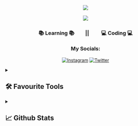 <p align="center">
  <a href="https://github.com/Nachoozg">
    <img src="https://readme-typing-svg.demolab.com?font=&pause=10000&color=275FF7&center=true&vCenter=true&width=435&lines=Nacho+Zaldo+Gonz%C3%A1lez" /></a>
  
</p>
  <p align="center">
  <a href="https://github.com/Nachoozg">
    <img src="https://media.tenor.com/5ry-200hErMAAAAd/hacker-hacker-man.gif" width="150"/></a>
  </p>
  <h3 align="center"> 📚 Learning 📚  ㅤㅤ||ㅤ ㅤ 💻 Coding 💻 </h3>

<h3 align="center">My Socials:</h3>
<p align="center">
    <a href="https://instagram.com/nachoozg" target="blank"><img align="center" src="https://raw.githubusercontent.com/rahuldkjain/github-profile-readme-generator/master/src/images/icons/Social/instagram.svg" alt="Instagram" height="30" width="100" /></a>
  <a href="https://twitter.com/Nacho_0_03" target="blank"><img align="center" src="https://raw.githubusercontent.com/rahuldkjain/github-profile-readme-generator/master/src/images/icons/Social/twitter.svg" alt="Twitter" height="30" width="100" /></a>

</p>

<details> 
  <summary><h2>🛠️ Favourite Tools</h2></summary>
 

  <h3>📘 Programming Languages</h3>

  <p>
     <a href="https://www.cprogramming.com/" target="_blank" rel="noreferrer"> <img src="https://raw.githubusercontent.com/devicons/devicon/master/icons/c/c-original.svg" alt="c" width="40" height="40"/> </a> 
     <a href="https://www.linux.org/" target="_blank" rel="noreferrer"> <img src="https://raw.githubusercontent.com/devicons/devicon/master/icons/linux/linux-original.svg" alt="linux" width="40" height="40"/> </a>
    <a href="https://www.java.com" target="_blank" rel="noreferrer"> <img src="https://raw.githubusercontent.com/devicons/devicon/master/icons/java/java-original.svg" alt="java" width="40" height="40"/> </a> 
    <a href="https://www.postgresql.org" target="_blank" rel="noreferrer"> <img src="https://raw.githubusercontent.com/devicons/devicon/master/icons/postgresql/postgresql-original-wordmark.svg" alt="postgresql" width="40" height="40"/> </a> </p>
  </p>
    
</details>



<details> 
  <summary><h2>📈 Github Stats</h2></summary>

<img align="left" width="47%" src="https://streak-stats.demolab.com?user=Nachoozg&theme=ayu-mirage&border_radius=">
<img align="left" width="47%" src="https://github-readme-stats.vercel.app/api/top-langs/?username=nachoozg&layout=compact">

</details>






